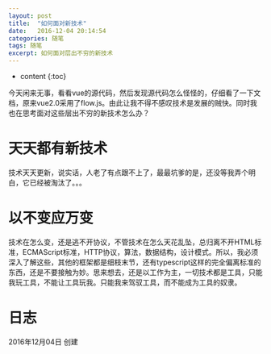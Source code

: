 ```yaml
---
layout: post
title:  "如何面对新技术"
date:   2016-12-04 20:14:54
categories: 随笔
tags: 随笔
excerpt: 如何面对层出不穷的新技术
---
```


* content
{:toc}

今天闲来无事，看看vue的源代码，然后发现源代码怎么怪怪的，仔细看了一下文档，原来vue2.0采用了flow.js。由此让我不得不感叹技术是发展的贼快。同时我也在思考面对这些层出不穷的新技术怎么办？

# 天天都有新技术

技术天天更新，说实话，人老了有点跟不上了，最最坑爹的是，还没等我弄个明白，它已经被淘汰了。。。

# 以不变应万变

技术在怎么变，还是逃不开协议，不管技术在怎么天花乱坠，总归离不开HTML标准，ECMAScript标准，HTTP协议，算法，数据结构，设计模式。所以，我必须深入了解这些，其他的框架都是细枝末节，还有typescript这样的完全偏离标准的东西，还是不要接触为妙。思来想去，还是以工作为主，一切技术都是工具，只能我玩工具，不能让工具玩我。只能我来驾驭工具，而不能成为工具的奴隶。

# 日志
2016年12月04日  创建